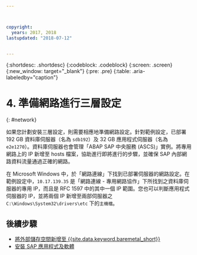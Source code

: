 ```yaml
---



copyright:
  years: 2017, 2018
lastupdated: "2018-07-12"


---
```


{:shortdesc: .shortdesc}
{:codeblock: .codeblock}
{:screen: .screen}
{:new_window: target="_blank"}
{:pre: .pre}
{:table: .aria-labeledby="caption"}

# 4. 準備網路進行三層設定
{: #network}

如果您計劃安裝三層設定，則需要相應地準備網路設定。針對範例設定，已部署 192 GB 資料庫伺服器（名為 `sdb192`）及 32 GB 應用程式伺服器（名為 `e2e1270`）。資料庫伺服器也會管理「ABAP SAP 中央服務 (ASCS)」實例。將專用網路上的 IP 新增至 hosts 檔案，協助進行即將進行的步驟，並確保 SAP 內部網路資料流量通過正確的網路。

在 Microsoft Windows 中，於「網路連線」下找到已部署伺服器的網路設定。在範例設定中，`10.17.139.35` 是「網路連線 - 專用網路協作」下所找到之資料庫伺服器的專用 IP，而且是 RFC 1597 中的其中一個 IP 範圍。您也可以判斷應用程式伺服器的 IP，並將兩個 IP 新增至兩部伺服器之 `C:\Windows\System32\drivers\etc` 下的`主機檔`。

## 後續步驟

  * [將外部儲存空間新增至 {{site.data.keyword.baremetal_short}}](/docs/infrastructure/sap-netweaver-ms-qrg/ms-provisioning-external-storage-to-your-server.html)
  * [安裝 SAP 應用程式及軟體](/docs/infrastructure/sap-netweaver-ms-qrg/ms-installing-your-SAP-landscape.html)
